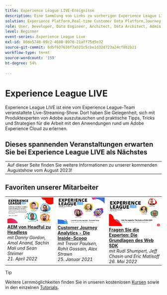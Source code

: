 ```yaml
---
title: Experience League LIVE-Ereignisse
description: Eine Sammlung von Links zu vorherigen Experience League LIVE-Ereignissen
solution: Experience Platform,Real-time Customer Data Platform,Journey Optimizer,Experience Manager,Target,Audience Manager,Analytics
role: User, Developer, Data Engineer, Architect, Data Architect, Admin, Leader
level: Beginner
event-series: Experience League Live
exl-id: 80de5748-89c2-4680-8978-21aff75d5e32
source-git-commit: 8d5f937630f7a521c5cbe1d32d723a24cf8b2b21
workflow-type: tm+mt
source-wordcount: '159'
ht-degree: 54%

---
```


# Experience League LIVE 

Experience League LIVE ist eine vom Experience League-Team veranstaltete Live-Streaming-Show.  Dort haben Sie Gelegenheit, sich mit Produktexperten von Adobe auszutauschen und praktische Tipps, Tricks und Strategien für die Arbeit mit den Anwendungen rund um Adobe Experience Cloud zu erlernen.

<div id="upcoming-events">

## Dieses spannenden Veranstaltungen erwarten Sie bei Experience League LIVE als Nächstes

<table>
<tr>
  <td style="vertical-align: top;">
    Auf dieser Seite finden Sie weitere Informationen zu unserer kommenden Augustshow vom August 2023!
  </td>
</tr>
</table>


</div>

<div id="recs-overview-body-1"></div>
<div id="recs-overview-body-2"></div>
<div id="recs-overview-body-3"></div>
<div id="recs-overview-body-4"></div>
<div id="recs-overview-body-5"></div>
<div id="recs-overview-body-6"></div>

<div id="past-events">


</div>

## Favoriten unserer Mitarbeiter

<table style="max-width: 1214px;">

<tr>
  <td style="vertical-align: top;"><a href="episodes/exl-live-episode-04-21-22.md">
      <img alt="Experience League LIVE Apr. 21" src="assets/youtube-thumbnails/april-21-yt.jpg">
    </a>
    <div>
      <a href="/help/experience-league-live/episodes/exl-live-episode-04-21-22.md">
        <strong>AEM von Headful zu Headless</strong>
      </a>
      <br/><em>mit Danny Gordon, Amol Anand, Sachin Mali und Sean Steimer</em>
      <br/><em>21. April 2022</em>
    </div>
  </td>

<td style="vertical-align: top;">
    <a href="episodes/exl-live-episode-08.md">
      <img alt="Experience League LIVE ep8" src="./assets/youtube-thumbnails/jan-25-yt.jpg">
    </a>
    <div>
      <a href="episodes/exl-live-episode-08.md"><strong>Customer Journey Analytics - Die Inside-Scoop</strong></a>
      <br/><em>mit Trevor Paulsen, Rohit Gossain, Alex Strawn</em>
      <br/><em>25. Januar 2021</em>
    </div>
  </td>

<td style="vertical-align: top;">
    <a href="episodes/exl-live-episode-05-26-22.md">
      <img alt="Experience League LIVE 26. Mai" src="assets/May26_exl_live_banner_web_1920_WebBanner.png">
    </a>
    <div>
      <a href="episodes/exl-live-episode-05-26-22.md">
        <strong>Fragen Sie die Experten: Die Grundlagen des Web SDK</strong>
      </a>
      <br/><em>mit Rudi Shumpert, Jeff Chasin und Eric Matisoff</em>
      <br/><em>26. Mai 2022</em>
    </div>
  </td>
  </tr>

</table>


>[!TIP]
>
>Weitere Lernmöglichkeiten finden Sie in unseren kostenlosen [Kursen](https://experienceleague.adobe.com/?lang=de#dashboard/learning) sowie in den einzelnen [Tutorials](https://experienceleague.adobe.com/docs/home-tutorials.html?lang=de).
